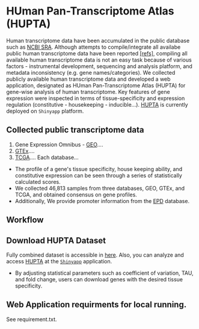 # HUman Pan-Transcriptome Atlas (HUPTA)
Human transcriptome data have been accumulated in the public database such as [NCBI SRA](). Although attempts to compile/integrate all availabe public human transcriptome data have been reported [[refs]](), compiling all available human transcriptome data is not an easy task because of various factors - instrumental development, sequencing and analysis platform, and metadata inconsistency (e.g. gene names/categories). We collected publicly available human transcriptome data and developed a web application, designated as HUman Pan-Transcriptome Atlas (HUPTA) for gene-wise analysis of human transcriptome. Key features of gene expression were inspected in terms of tissue-specificity and expression regulation (constitutive - housekeeping - inducible...). [HUPTA]( https://ybq7u4-park-jungjoon.shinyapps.io/hupta/) is currently deployed on ```Shinyapp``` platform.

## Collected public transcriptome data
1. Gene Expression Omnibus - [GEO]()....
2. [GTEx]()....
3. [TCGA]()....
Each database...

+ The profile of a gene's tissue specificity, house keeping ability, and constitutive expression can be seen through a series of statistically calculated scores.
+ We collected 46,813 samples from three databases, GEO, GTEx, and TCGA, and obtained consensus on gene profiles.
+ Additionally, We provide promoter information from the [EPD]() database.

## Workflow


## Download HUPTA Dataset
Fully combined dataset is accessible in [here](). Also, you can analyze and access [HUPTA]() at the [```Shinyapp```]() application. 
+ By adjusting statistical parameters such as coefficient of variation, TAU, and fold change, users can download genes with the desired tissue specificity.

## Web Application requirments for local running.
See requirement.txt.
